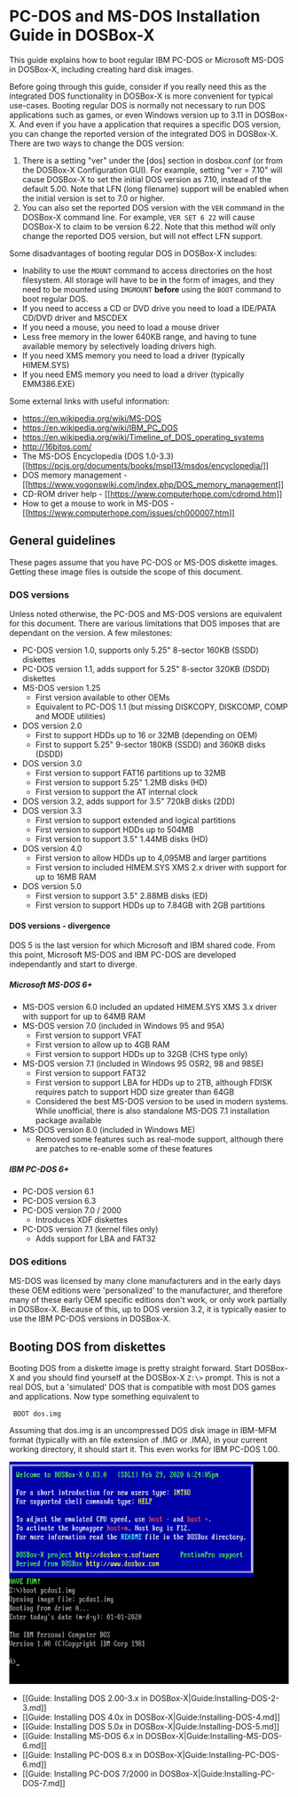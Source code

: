 # PC-DOS and MS-DOS Installation Guide in DOSBox-X

This guide explains how to boot regular IBM PC-DOS or Microsoft MS-DOS in DOSBox-X, including creating hard disk images.

Before going through this guide, consider if you really need this as the integrated DOS functionality in DOSBox-X is more convenient for typical use-cases. Booting regular DOS is normally not necessary to run DOS applications such as games, or even Windows version up to 3.11 in DOSBox-X. And even if you have a application that requires a specific DOS version, you can change the reported version of the integrated DOS in DOSBox-X. There are two ways to change the DOS version:
1. There is a setting "ver" under the [dos] section in dosbox.conf (or from the DOSBox-X Configuration GUI). For example, setting "ver = 7.10" will cause DOSBox-X to set the initial DOS version as 7.10, instead of the default 5.00. Note that LFN (long filename) support will be enabled when the initial version is set to 7.0 or higher.
2. You can also set the reported DOS version with the ``VER`` command in the DOSBox-X command line. For example, ``VER SET 6 22`` will cause DOSBox-X to claim to be version 6.22. Note that this method will only change the reported DOS version, but will not effect LFN support.

Some disadvantages of booting regular DOS in DOSBox-X includes:
- Inability to use the ``MOUNT`` command to access directories on the host filesystem. All storage will have to be in the form of images, and they need to be mounted using ``IMGMOUNT`` <b>before</b> using the ``BOOT`` command to boot regular DOS.
- If you need to access a CD or DVD drive you need to load a IDE/PATA CD/DVD driver and MSCDEX
- If you need a mouse, you need to load a mouse driver
- Less free memory in the lower 640KB range, and having to tune available memory by selectively loading drivers high.
- If you need XMS memory you need to load a driver (typically HIMEM.SYS)
- If you need EMS memory you need to load a driver (typically EMM386.EXE)

Some external links with useful information:
- https://en.wikipedia.org/wiki/MS-DOS
- https://en.wikipedia.org/wiki/IBM_PC_DOS
- https://en.wikipedia.org/wiki/Timeline_of_DOS_operating_systems
- http://16bitos.com/
- The MS-DOS Encyclopedia (DOS 1.0-3.3) [[https://pcjs.org/documents/books/mspl13/msdos/encyclopedia/]]
- DOS memory management - [[https://www.vogonswiki.com/index.php/DOS_memory_management]]
- CD-ROM driver help - [[https://www.computerhope.com/cdromd.htm]]
- How to get a mouse to work in MS-DOS - [[https://www.computerhope.com/issues/ch000007.htm]]

## General guidelines
These pages assume that you have PC-DOS or MS-DOS diskette images. Getting these image files is outside the scope of this document.

### DOS versions
Unless noted otherwise, the PC-DOS and MS-DOS versions are equivalent for this document. There are various limitations that DOS imposes that are dependant on the version. A few milestones:

- PC-DOS version 1.0, supports only 5.25" 8-sector 160KB (SSDD) diskettes
- PC-DOS version 1.1, adds support for 5.25" 8-sector 320KB (DSDD) diskettes
- MS-DOS version 1.25
  - First version available to other OEMs
  - Equivalent to PC-DOS 1.1 (but missing DISKCOPY, DISKCOMP, COMP and MODE utilities)
- DOS version 2.0
  - First to support HDDs up to 16 or 32MB (depending on OEM)
  - First to support 5.25" 9-sector 180KB (SSDD) and 360KB disks (DSDD)
- DOS version 3.0
  - First version to support FAT16 partitions up to 32MB
  - First version to support 5.25" 1.2MB disks (HD)
  - First version to support the AT internal clock
- DOS version 3.2, adds support for 3.5" 720kB disks (2DD)
- DOS version 3.3
  - First version to support extended and logical partitions
  - First version to support HDDs up to 504MB
  - First version to support 3.5" 1.44MB disks (HD)
- DOS version 4.0
  - First version to allow HDDs up to 4,095MB and larger partitions
  - First version to included HIMEM.SYS XMS 2.x driver with support for up to 16MB RAM
- DOS version 5.0
  - First version to support 3.5" 2.88MB disks (ED)
  - First version to support HDDs up to 7.84GB with 2GB partitions

#### DOS versions - divergence
DOS 5 is the last version for which Microsoft and IBM shared code. From this point, Microsoft MS-DOS and IBM PC-DOS are developed independantly and start to diverge.

##### Microsoft MS-DOS 6+
- MS-DOS version 6.0 included an updated HIMEM.SYS XMS 3.x driver with support for up to 64MB RAM
- MS-DOS version 7.0 (included in Windows 95 and 95A)
  - First version to support VFAT
  - First version to allow up to 4GB RAM
  - First version to support HDDs up to 32GB (CHS type only)
- MS-DOS version 7.1 (included in Windows 95 OSR2, 98 and 98SE)
  - First version to support FAT32
  - First version to support LBA for HDDs up to 2TB, although FDISK requires patch to support HDD size greater than 64GB
  - Considered the best MS-DOS version to be used in modern systems. While unofficial, there is also standalone MS-DOS 7.1 installation package available
- MS-DOS version 8.0 (included in Windows ME)
  - Removed some features such as real-mode support, although there are patches to re-enable some of these features

##### IBM PC-DOS 6+
- PC-DOS version 6.1
- PC-DOS version 6.3
- PC-DOS version 7.0 / 2000
  - Introduces XDF diskettes
- PC-DOS version 7.1 (kernel files only)
  - Adds support for LBA and FAT32

### DOS editions
MS-DOS was licensed by many clone manufacturers and in the early days these OEM editions were 'personalized' to the manufacturer, and therefore many of these early OEM specific editions don't work, or only work partially in DOSBox-X. Because of this, up to DOS version 3.2, it is typically easier to use the IBM PC-DOS versions in DOSBox-X.

## Booting DOS from diskettes
Booting DOS from a diskette image is pretty straight forward. Start DOSBox-X and you should find yourself at the DOSBox-X ``Z:\>`` prompt. This is not a real DOS, but a 'simulated' DOS that is compatible with most DOS games and applications. Now type something equivalent to
```
 BOOT dos.img
```
Assuming that dos.img is an uncompressed DOS disk image in IBM-MFM format (typically with an file extension of .IMG or .IMA), in your current working directory, it should start it. This even works for IBM PC-DOS 1.00.

<img src="images/MS-DOS:PC-DOS_1.0.png" width="640" height="400" alt="Booting a PC-DOS 1.00 diskette image"><br>

* [[Guide: Installing DOS 2.00-3.x in DOSBox-X|Guide:Installing-DOS-2-3.md]]
* [[Guide: Installing DOS 4.0x in DOSBox-X|Guide:Installing-DOS-4.md]]
* [[Guide: Installing DOS 5.0x in DOSBox-X|Guide:Installing-DOS-5.md]]
* [[Guide: Installing MS-DOS 6.x in DOSBox-X|Guide:Installing-MS-DOS-6.md]]
* [[Guide: Installing PC-DOS 6.x in DOSBox-X|Guide:Installing-PC-DOS-6.md]]
* [[Guide: Installing PC-DOS 7/2000 in DOSBox-X|Guide:Installing-PC-DOS-7.md]]
